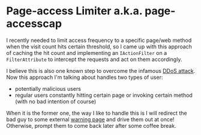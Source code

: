 # Page-access Limiter a.k.a. page-accesscap
I recently needed to limit access frequency to a specific page/web method when the visit count hits certain threshold, so I came up with this approach of caching the hit count and implementing an `IActionFilter` on a `FilterAttribute` to intercept the requests and act on them accordingly.

I believe this is also one known step to overcome the infamous [DDoS attack](https://en.wikipedia.org/wiki/Denial-of-service_attack). Now this approach I'm talking about handles two types of user:
* potentially malicious users
* regular users constantly hitting certain page or invoking certain method (with no bad intention of course)

When it is the former one, the way I like to handle this is I will redirect the bad guy to some external [warning page](https://legalpiracy.wordpress.com/2011/01/10/ddos-attacks-and-the-law) and drive them out at once! Otherwise, prompt them to come back later after some coffee break.
